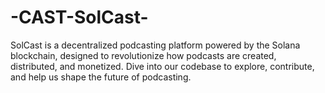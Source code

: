 # -CAST-SolCast-
SolCast is a decentralized podcasting platform powered by the Solana blockchain, designed to revolutionize how podcasts are created, distributed, and monetized. Dive into our codebase to explore, contribute, and help us shape the future of podcasting.
